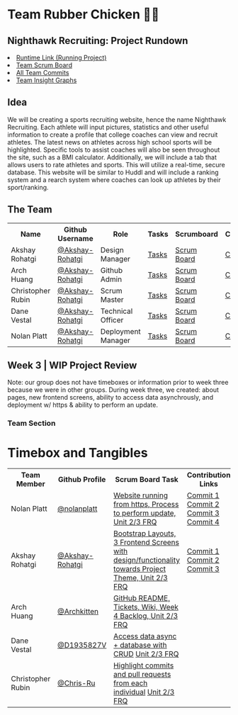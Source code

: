 <h1>Team Rubber Chicken 🐔🐣</h1>

<h2>Nighthawk Recruiting: Project Rundown</h2>
<li><a href="https://nighthawkrecruiting.tk/">Runtime Link (Running Project)</a></li>
<li><a href="https://github.com/nolanplatt/AP-CSA-T2/projects/1">Team Scrum Board</a></li>
<li><a href="https://github.com/nolanplatt/AP-CSA-T2/commits/master">All Team Commits</a></li>
<li><a href="https://github.com/nolanplatt/AP-CSA-T2/graphs/contributors">Team Insight Graphs</a></li>

<h2>Idea</h2>
<p>We will be creating a sports recruiting website, hence the name Nighthawk Recruiting. Each athlete will input pictures, statistics and other useful information to create a profile that college coaches can view and recruit athletes. The latest news on athletes across high school sports will be highlighted. Specific tools to assist coaches will also be seen throughout the site, such as a BMI calculator. Additionally, we will include a tab that allows users to rate athletes and sports. This will utilize a real-time, secure database. This website will be similar to Huddl and will include a ranking system and a rearch system where coaches can look up athletes by their sport/ranking.</p>

<h2>The Team</h2>
<table>
  <tr>
    <th>Name</th>
    <th>Github Username</th>
    <th>Role</th>
    <th>Tasks</th>
    <th>Scrumboard</th>
    <th>Commits</th>
    <th>Profile</th>
  </tr>
  <tr>
    <td>Akshay Rohatgi</td>
    <td><a href="https://github.com/Archkitten">@Akshay-Rohatgi</a></td>
    <td>Design Manager</td>
    <td><a href="https://github.com/nolanplatt/AP-CSA-T2/issues/assigned/Akshay-Rohatgi">Tasks</a></td>
    <td><a href="https://github.com/nolanplatt/AP-CSA-T2/projects/1?card_filter_query=assignee%3Akshay-Rohatgi">Scrum Board</a></td>
    <td><a href="https://github.com/nolanplatt/AP-CSA-T2/commits?author=Akshay-Rohatgi">Commits</a></td>
    <td><a href="https://github.com/Akshay-Rohatgi">Profile</a></td>
  </tr>
  <tr>
    <td>Arch Huang</td>
    <td><a href="https://github.com/Akshay-Rohatgi">@Akshay-Rohatgi</a></td>
    <td>Github Admin</td>
    <td><a href="https://github.com/nolanplatt/AP-CSA-T2/issues/assigned/Archkitten">Tasks</a></td>
    <td><a href="https://github.com/nolanplatt/AP-CSA-T2/projects/1?card_filter_query=assignee%3Archkitten">Scrum Board</a></td>
    <td><a href="https://github.com/nolanplatt/AP-CSA-T2/commits?author=Archkitten">Commits</a></td>
    <td><a href="https://github.com/Archkitten">Profile</a></td>
  </tr>
  <tr>
    <td>Christopher Rubin</td>
    <td><a href="https://github.com/Chris-Ru">@Akshay-Rohatgi</a></td>
    <td>Scrum Master</td>
    <td><a href="https://github.com/nolanplatt/AP-CSA-T2/issues/assigned/Chris-Ru">Tasks</a></td>
    <td><a href="https://github.com/nolanplatt/AP-CSA-T2/projects/1?card_filter_query=assignee%3AChris-Ru">Scrum Board</a></td>
    <td><a href="https://github.com/nolanplatt/AP-CSA-T2/commits?author=Chris-Ru">Commits</a></td>
    <td><a href="https://github.com/Chris-Ru">Profile</a></td>
  </tr>
  <tr>
    <td>Dane Vestal</td>
    <td><a href="https://github.com/D1935827V">@Akshay-Rohatgi</a></td>
    <td>Technical Officer</td>
    <td><a href="https://github.com/nolanplatt/AP-CSA-T2/issues/assigned/D1935827V">Tasks</a></td>
    <td><a href="https://github.com/nolanplatt/AP-CSA-T2/projects/1?card_filter_query=assignee%3AD1935827V">Scrum Board</a></td>
    <td><a href="https://github.com/nolanplatt/AP-CSA-T2/commits?author=D1935827V">Commits</a></td>
    <td><a href="https://github.com/D1935827V">Profile</a></td>
  </tr>
  <tr>
    <td>Nolan Platt</td>
    <td><a href="https://github.com/nolanplatt">@Akshay-Rohatgi</a></td>
    <td>Deployment Manager</td>
    <td><a href="https://github.com/nolanplatt/AP-CSA-T2/issues/assigned/nolanplatt">Tasks</a></td>
    <td><a href="https://github.com/nolanplatt/AP-CSA-T2/projects/1?card_filter_query=assignee%3nolanplatt">Scrum Board</a></td>
    <td><a href="https://github.com/nolanplatt/AP-CSA-T2/commits?author=nolanplatt">Commits</a></td>
    <td><a href="https://github.com/nolanplatt">Profile</a></td>
  </tr>
</table>


<h2> Week 3 | WIP Project Review </h2>
Note: our group does not have timeboxes or information prior to week three because we were in other groups. 
During week three, we created: about pages, new frontend screens, ability to access data asynchrously, and deployment w/ https & ability to perform an update.

<h3> Team Section </h3>

<h1> Timebox and Tangibles </h1>

<table>
  <tr>
    <th>Team Member</th>
    <th>Github Profile</th>
    <th>Scrum Board Task</th>
    <th>Contribution Links</th>
  </tr>
  <tr>
    <td>Nolan Platt</td>
    <td><a href="https://github.com/nolanplatt">@nolanplatt</a></td>
    <td><a href="https://github.com/nolanplatt/AP-CSA-T2/issues/4">Website running from https, </a><a href="https://github.com/nolanplatt/AP-CSA-T2/issues/5">Process to perform update, </a><a href="https://github.com/nolanplatt/AP-CSA-T2/issues/6">Unit 2/3 FRQ</a></td>
    <td><a href="https://github.com/nolanplatt/AP-CSA-T2/commit/4df3e5b06972d4ed4cb4e3a2eaa9c37988adf92b">Commit 1</a> <a href="https://nighthawkrecruiting.tk/">Commit 2</a> <a href="https://github.com/nolanplatt/AP-CSA-T2/commit/4df3e5b06972d4ed4cb4e3a2eaa9c37988adf92b">Commit 3</a> <a href="https://github.com/nolanplatt/AP-CSA-T2/commit/2054e304f72b6f6a3cb887e335820afc0e9f896a">Commit 4</a></td>
  </tr>
  <tr>
    <td>Akshay Rohatgi</td>
    <td><a href="https://github.com/Akshay-Rohatgi">@Akshay-Rohatgi</a></td>
    <td><a href="https://github.com/nolanplatt/AP-CSA-T2/issues/7">Bootstrap Layouts, </a> <a href="https://github.com/nolanplatt/AP-CSA-T2/issues/8">3 Frontend Screens with design/functionality towards Project Theme, </a> <a href="https://github.com/nolanplatt/AP-CSA-T2/issues/9"> Unit 2/3 FRQ</a> </td>
    <td><a href="https://github.com/nolanplatt/AP-CSA-T2/commit/c35ec4ae4813e39c75f51b2ca5413c3616686be3">Commit 1</a> <a href="https://github.com/nolanplatt/AP-CSA-T2/commit/73b2395efdb952206ff8bfbcf0c0ee9c81f13e6d">Commit 2</a> <a href="https://github.com/nolanplatt/AP-CSA-T2/commit/0873ade1508c0cb90c46dacf07eb87fc369362b6">Commit 3</a></td>
  </tr>
  <tr>
    <td>Arch Huang</td>
    <td><a href="https://github.com/Archkitten">@Archkitten</a></td>
    <td><a href="https://github.com/nolanplatt/AP-CSA-T2/issues/10">GitHub README, Tickets, Wiki, </a> <a href="https://github.com/nolanplatt/AP-CSA-T2/issues/11">Week 4 Backlog, </a> <a href="https://github.com/nolanplatt/AP-CSA-T2/issues/12">Unit 2/3 FRQ</a></td>
    <td></td>
  </tr>
  <tr>
    <td>Dane Vestal</td>
    <td><a href="https://github.com/D1935827V">@D1935827V</a></td>
    <td><a href="https://github.com/nolanplatt/AP-CSA-T2/issues/13">Access data async + database with CRUD</a> <a href="https://github.com/nolanplatt/AP-CSA-T2/issues/14">Unit 2/3 FRQ</a></td>
    <td></td>
  </tr>
  <tr>
    <td>Christopher Rubin</td>
    <td><a href="https://github.com/Chris-Ru)">@Chris-Ru</a></td>
    <td><a href="https://github.com/nolanplatt/AP-CSA-T2/issues/15">Highlight commits and pull requests from each individual</a> <a href="https://github.com/nolanplatt/AP-CSA-T2/issues/16">Unit 2/3 FRQ</a></td>
    <td></td>
  </tr>
</table>